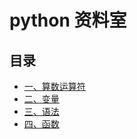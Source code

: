 # python 资料室

## 目录 

- [一、算数运算符](./01_caculate/README.md)
- [二、变量](./02_variable/README.md)
- [三、语法](./03_grammar/README.md)
- [四、函数](./04_function/README.md)